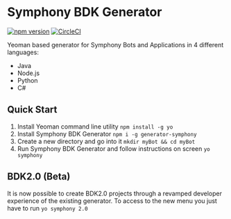 # Symphony BDK Generator 
[![npm version](https://badge.fury.io/js/generator-symphony.svg)](https://badge.fury.io/js/generator-symphony)
[![CircleCI](https://circleci.com/gh/SymphonyPlatformSolutions/generator-symphony.svg?style=shield)](https://circleci.com/gh/SymphonyPlatformSolutions/generator-symphony)

Yeoman based generator for Symphony Bots and Applications in 4 different languages:
- Java
- Node.js
- Python
- C#

## Quick Start

1. Install Yeoman command line utility `npm install -g yo` 
2. Install Symphony BDK Generator `npm i -g generator-symphony`
3. Create a new directory and go into it `mkdir myBot && cd myBot`
4. Run Symphony BDK Generator and follow instructions on screen `yo symphony`

## BDK2.0 (Beta)

It is now possible to create BDK2.0 projects through a revamped developer experience of the existing generator. To 
access to the new menu you just have to run `yo symphony 2.0`
